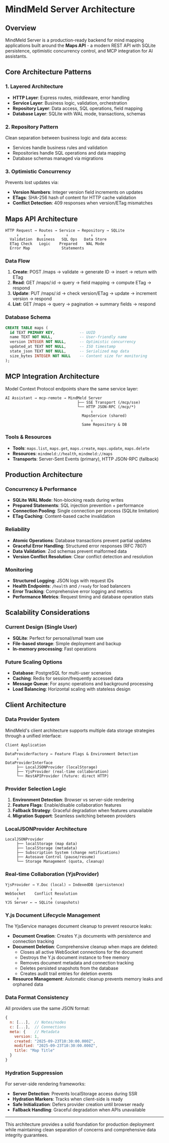 # MindMeld Server Architecture

## Overview

MindMeld Server is a production-ready backend for mind mapping applications built around the **Maps API** - a modern REST API with SQLite persistence, optimistic concurrency control, and MCP integration for AI assistants.

## Core Architecture Patterns

### 1. Layered Architecture

- **HTTP Layer**: Express routes, middleware, error handling
- **Service Layer**: Business logic, validation, orchestration
- **Repository Layer**: Data access, SQL operations, field mapping
- **Database Layer**: SQLite with WAL mode, transactions, schemas

### 2. Repository Pattern

Clean separation between business logic and data access:

- Services handle business rules and validation
- Repositories handle SQL operations and data mapping
- Database schemas managed via migrations

### 3. Optimistic Concurrency

Prevents lost updates via:

- **Version Numbers**: Integer version field increments on updates
- **ETags**: SHA-256 hash of content for HTTP cache validation
- **Conflict Detection**: 409 responses when version/ETag mismatches

## Maps API Architecture

```
HTTP Request → Routes → Service → Repository → SQLite
     ↓           ↓         ↓          ↓
  Validation  Business   SQL Ops   Data Store
  ETag Check   Logic    Prepared    WAL Mode
  Error Map              Statements
```

### Data Flow

1. **Create**: POST /maps → validate → generate ID → insert → return with ETag
2. **Read**: GET /maps/:id → query → field mapping → compute ETag → respond
3. **Update**: PUT /maps/:id → check version/ETag → update → increment version → respond
4. **List**: GET /maps → query → pagination → summary fields → respond

### Database Schema

```sql
CREATE TABLE maps (
  id TEXT PRIMARY KEY,           -- UUID
  name TEXT NOT NULL,            -- User-friendly name
  version INTEGER NOT NULL,      -- Optimistic concurrency
  updated_at TEXT NOT NULL,      -- ISO timestamp
  state_json TEXT NOT NULL,      -- Serialized map data
  size_bytes INTEGER NOT NULL    -- Content size for monitoring
);
```

## MCP Integration Architecture

Model Context Protocol endpoints share the same service layer:

```
AI Assistant → mcp-remote → MindMeld Server
                                ├── SSE Transport (/mcp/sse)
                                └── HTTP JSON-RPC (/mcp/*)
                                      ↓
                                  MapsService (shared)
                                      ↓
                                  Same Repository & DB
```

### Tools & Resources

- **Tools**: `maps.list`, `maps.get`, `maps.create`, `maps.update`, `maps.delete`
- **Resources**: `mindmeld://health`, `mindmeld://maps`
- **Transports**: Server-Sent Events (primary), HTTP JSON-RPC (fallback)

## Production Architecture

### Concurrency & Performance

- **SQLite WAL Mode**: Non-blocking reads during writes
- **Prepared Statements**: SQL injection prevention + performance
- **Connection Pooling**: Single connection per process (SQLite limitation)
- **ETag Caching**: Content-based cache invalidation

### Reliability

- **Atomic Operations**: Database transactions prevent partial updates
- **Graceful Error Handling**: Structured error responses (RFC 7807)
- **Data Validation**: Zod schemas prevent malformed data
- **Version Conflict Resolution**: Clear conflict detection and resolution

### Monitoring

- **Structured Logging**: JSON logs with request IDs
- **Health Endpoints**: `/health` and `/ready` for load balancers
- **Error Tracking**: Comprehensive error logging and metrics
- **Performance Metrics**: Request timing and database operation stats

## Scalability Considerations

### Current Design (Single User)

- **SQLite**: Perfect for personal/small team use
- **File-based storage**: Simple deployment and backup
- **In-memory processing**: Fast operations

### Future Scaling Options

- **Database**: PostgreSQL for multi-user scenarios
- **Caching**: Redis for session/frequently accessed data
- **Message Queue**: For async operations and background processing
- **Load Balancing**: Horizontal scaling with stateless design

## Client Architecture

### Data Provider System

MindMeld's client architecture supports multiple data storage strategies through a unified interface:

```
Client Application
     ↓
DataProviderFactory ← Feature Flags & Environment Detection
     ↓
DataProviderInterface
     ├── LocalJSONProvider (localStorage)
     ├── YjsProvider (real-time collaboration)
     └── RestAPIProvider (future: direct HTTP)
```

### Provider Selection Logic

1. **Environment Detection**: Browser vs server-side rendering
2. **Feature Flags**: Enable/disable collaboration features
3. **Fallback Strategy**: Graceful degradation when features unavailable
4. **Migration Support**: Seamless switching between providers

### LocalJSONProvider Architecture

```
LocalJSONProvider
     ├── localStorage (map data)
     ├── localStorage (metadata)
     ├── Subscription System (change notifications)
     ├── Autosave Control (pause/resume)
     └── Storage Management (quota, cleanup)
```

### Real-time Collaboration (YjsProvider)

```
YjsProvider → Y.Doc (local) → IndexedDB (persistence)
     ↓              ↓
WebSocket    Conflict Resolution
     ↓              ↓
YJS Server ← → SQLite (snapshots)
```

### Y.js Document Lifecycle Management

The YjsService manages document cleanup to prevent resource leaks:

- **Document Creation**: Creates Y.js documents with persistence and connection tracking
- **Document Deletion**: Comprehensive cleanup when maps are deleted:
  - Closes all active WebSocket connections for the document
  - Destroys the Y.js document instance to free memory
  - Removes document metadata and connection tracking
  - Deletes persisted snapshots from the database
  - Creates audit trail entries for deletion events
- **Resource Management**: Automatic cleanup prevents memory leaks and orphaned data

### Data Format Consistency

All providers use the same JSON format:

```javascript
{
  n: [...],  // Notes/nodes
  c: [...],  // Connections
  meta: {    // Metadata
    version: 1,
    created: "2025-09-23T10:30:00.000Z",
    modified: "2025-09-23T10:30:00.000Z",
    title: "Map Title"
  }
}
```

### Hydration Suppression

For server-side rendering frameworks:

- **Server Detection**: Prevents localStorage access during SSR
- **Hydration Markers**: Tracks when client-side is ready
- **Safe Initialization**: Defers provider creation until browser ready
- **Fallback Handling**: Graceful degradation when APIs unavailable

---

This architecture provides a solid foundation for production deployment while maintaining clean separation of concerns and comprehensive data integrity guarantees.
